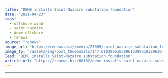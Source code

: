 ```yaml
---
title: "DEME installs Saint-Nazaire substation foundation"
date: "2021-04-23"
tags: 
  - offshore wind
  - saint nazaire
  - deme offshore
  - renews
source: "renews"
image_url: "https://renews.biz//media/25005/saint_nazaire_substation_foundation_credit_deme_offshore.jpeg?mode=crop&width=770&heightratio=0.6103896103896103896103896104&slimmage=true"
image_fp: "/assets/img/post_thumbnails/147.6103896103896103896103896104&slimmage=true"
lead: "DEME installs Saint-Nazaire substation foundation"
article_url: "https://renews.biz/68102/deme-installs-saint-nazaire-substation-foundation/"
---
```


---
